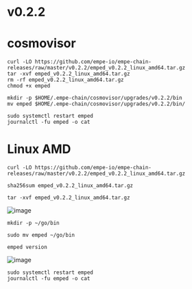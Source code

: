 # v0.2.2 


# cosmovisor

```
curl -LO https://github.com/empe-io/empe-chain-releases/raw/master/v0.2.2/emped_v0.2.2_linux_amd64.tar.gz
tar -xvf emped_v0.2.2_linux_amd64.tar.gz
rm -rf emped_v0.2.2_linux_amd64.tar.gz
chmod +x emped
```
```
mkdir -p $HOME/.empe-chain/cosmovisor/upgrades/v0.2.2/bin
mv emped $HOME/.empe-chain/cosmovisor/upgrades/v0.2.2/bin/
```

```shell
sudo systemctl restart emped
journalctl -fu emped -o cat
```

# Linux AMD

```shell
curl -LO https://github.com/empe-io/empe-chain-releases/raw/master/v0.2.2/emped_v0.2.2_linux_amd64.tar.gz
```

```shell
sha256sum emped_v0.2.2_linux_amd64.tar.gz
```

```shell
tar -xvf emped_v0.2.2_linux_amd64.tar.gz
```

![image](https://github.com/user-attachments/assets/cb926630-c125-4a14-a871-18546854cbc0)



```shell
mkdir -p ~/go/bin
```

```shell
sudo mv emped ~/go/bin
```

```shell
emped version
```

![image](https://github.com/user-attachments/assets/19c27362-b344-470a-9edc-24d0c1cc8262)


```shell
sudo systemctl restart emped
journalctl -fu emped -o cat
```
